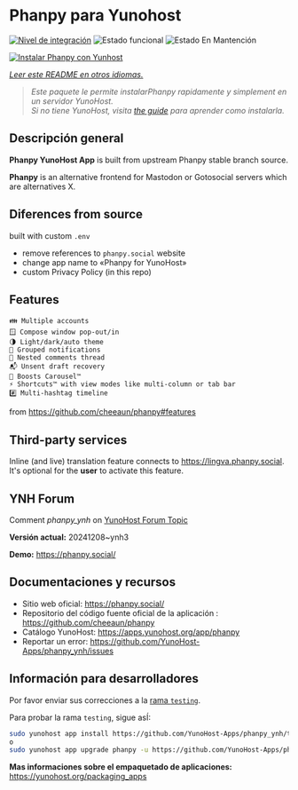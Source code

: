 <!--
Este archivo README esta generado automaticamente<https://github.com/YunoHost/apps/tree/master/tools/readme_generator>
No se debe editar a mano.
-->

# Phanpy para Yunohost

[![Nivel de integración](https://apps.yunohost.org/badge/integration/phanpy)](https://ci-apps.yunohost.org/ci/apps/phanpy/)
![Estado funcional](https://apps.yunohost.org/badge/state/phanpy)
![Estado En Mantención](https://apps.yunohost.org/badge/maintained/phanpy)

[![Instalar Phanpy con Yunhost](https://install-app.yunohost.org/install-with-yunohost.svg)](https://install-app.yunohost.org/?app=phanpy)

*[Leer este README en otros idiomas.](./ALL_README.md)*

> *Este paquete le permite instalarPhanpy rapidamente y simplement en un servidor YunoHost.*  
> *Si no tiene YunoHost, visita [the guide](https://yunohost.org/install) para aprender como instalarla.*

## Descripción general

**Phanpy YunoHost App** is built from upstream Phanpy stable branch source.

**Phanpy** is an alternative frontend for Mastodon or Gotosocial servers which are alternatives X.


## Diferences from source

built with custom `.env`

* remove references to `phanpy.social` website
* change app name to «Phanpy for YunoHost»
* custom Privacy Policy (in this repo)

## Features

    👪 Multiple accounts
    🪟 Compose window pop-out/in
    🌗 Light/dark/auto theme
    🔔 Grouped notifications
    🪺 Nested comments thread
    📬 Unsent draft recovery
    🎠 Boosts Carousel™️
    ⚡ Shortcuts™️ with view modes like multi-column or tab bar
    #️⃣ Multi-hashtag timeline

from <https://github.com/cheeaun/phanpy#features>

## Third-party services

Inline (and live) translation feature connects to <https://lingva.phanpy.social>. It's optional for the **user** to activate this feature.

## YNH Forum

Comment *phanpy_ynh* on [YunoHost Forum Topic](https://forum.yunohost.org/t/phanpy-a-minimalistic-opinionated-fediverse-web-client/32095)



**Versión actual:** 20241208~ynh3

**Demo:** <https://phanpy.social/>
## Documentaciones y recursos

- Sitio web oficial: <https://phanpy.social/>
- Repositorio del código fuente oficial de la aplicación : <https://github.com/cheeaun/phanpy>
- Catálogo YunoHost: <https://apps.yunohost.org/app/phanpy>
- Reportar un error: <https://github.com/YunoHost-Apps/phanpy_ynh/issues>

## Información para desarrolladores

Por favor enviar sus correcciones a la [rama `testing`](https://github.com/YunoHost-Apps/phanpy_ynh/tree/testing).

Para probar la rama `testing`, sigue asÍ:

```bash
sudo yunohost app install https://github.com/YunoHost-Apps/phanpy_ynh/tree/testing --debug
o
sudo yunohost app upgrade phanpy -u https://github.com/YunoHost-Apps/phanpy_ynh/tree/testing --debug
```

**Mas informaciones sobre el empaquetado de aplicaciones:** <https://yunohost.org/packaging_apps>
